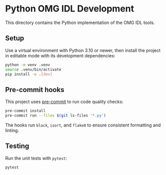 # Python OMG IDL Development

This directory contains the Python implementation of the OMG IDL tools.

## Setup

Use a virtual environment with Python 3.10 or newer, then install the project in editable mode with its development dependencies:

```bash
python -m venv .venv
source .venv/bin/activate
pip install -e .[dev]
```

## Pre-commit hooks

This project uses [pre-commit](https://pre-commit.com/) to run code quality checks:

```bash
pre-commit install
pre-commit run --files $(git ls-files '*.py')
```

The hooks run `black`, `isort`, and `flake8` to ensure consistent formatting and linting.

## Testing

Run the unit tests with `pytest`:

```bash
pytest
```

